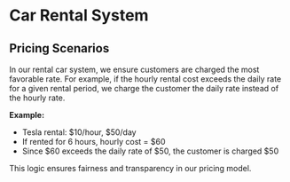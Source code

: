 # Car Rental System

## Pricing Scenarios

In our rental car system, we ensure customers are charged the most favorable rate. For example, if the hourly rental cost exceeds the daily rate for a given rental period, we charge the customer the daily rate instead of the hourly rate.

**Example:**
- Tesla rental: $10/hour, $50/day
- If rented for 6 hours, hourly cost = $60
- Since $60 exceeds the daily rate of $50, the customer is charged $50

This logic ensures fairness and transparency in our pricing model.
